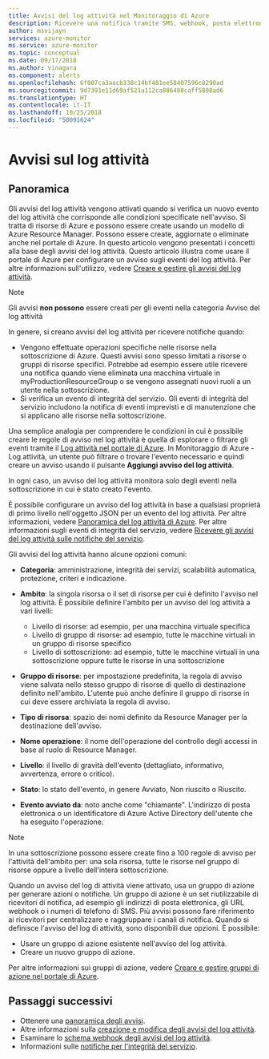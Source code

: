 ```yaml
---
title: Avvisi del log attività nel Monitoraggio di Azure
description: Ricevere una notifica tramite SMS, webhook, posta elettronica e altro quando si verificano determinati eventi nel log attività.
author: msvijayn
services: azure-monitor
ms.service: azure-monitor
ms.topic: conceptual
ms.date: 09/17/2018
ms.author: vinagara
ms.component: alerts
ms.openlocfilehash: 6f007ca3aacb338c14bf481ee58407596c8290ad
ms.sourcegitcommit: 9d7391e11d69af521a112ca886488caff5808ad6
ms.translationtype: HT
ms.contentlocale: it-IT
ms.lasthandoff: 10/25/2018
ms.locfileid: "50091624"
---
```

# <a name="alerts-on-activity-log"></a>Avvisi sul log attività 

## <a name="overview"></a>Panoramica
Gli avvisi del log attività vengono attivati quando si verifica un nuovo evento del log attività che corrisponde alle condizioni specificate nell'avviso. Si tratta di risorse di Azure e possono essere create usando un modello di Azure Resource Manager. Possono essere create, aggiornate o eliminate anche nel portale di Azure. In questo articolo vengono presentati i concetti alla base degli avvisi del log attività. Questo articolo illustra come usare il portale di Azure per configurare un avviso sugli eventi del log attività. Per altre informazioni sull'utilizzo, vedere [Creare e gestire gli avvisi del log attività](alert-activity-log.md).

> [!NOTE]
> Gli avvisi **non possono** essere creati per gli eventi nella categoria Avviso del log attività

In genere, si creano avvisi del log attività per ricevere notifiche quando:

* Vengono effettuate operazioni specifiche nelle risorse nella sottoscrizione di Azure. Questi avvisi sono spesso limitati a risorse o gruppi di risorse specifici. Potrebbe ad esempio essere utile ricevere una notifica quando viene eliminata una macchina virtuale in myProductionResourceGroup o se vengono assegnati nuovi ruoli a un utente nella sottoscrizione.
* Si verifica un evento di integrità del servizio. Gli eventi di integrità del servizio includono la notifica di eventi imprevisti e di manutenzione che si applicano alle risorse nella sottoscrizione.

Una semplice analogia per comprendere le condizioni in cui è possibile creare le regole di avviso nel log attività è quella di esplorare o filtrare gli eventi tramite il [Log attività nel portale di Azure](monitoring-overview-activity-logs.md#query-the-activity-log-in-the-azure-portal). In Monitoraggio di Azure - Log attività, un utente può filtrare o trovare l'evento necessario e quindi creare un avviso usando il pulsante **Aggiungi avviso del log attività**.

In ogni caso, un avviso del log attività monitora solo degli eventi nella sottoscrizione in cui è stato creato l'evento.

È possibile configurare un avviso del log attività in base a qualsiasi proprietà di primo livello nell'oggetto JSON per un evento del log attività. Per altre informazioni, vedere [Panoramica del log attività di Azure](./monitoring-overview-activity-logs.md#categories-in-the-activity-log). Per altre informazioni sugli eventi di integrità del servizio, vedere [Ricevere gli avvisi del log attività sulle notifiche del servizio](./monitoring-activity-log-alerts-on-service-notifications.md). 

Gli avvisi del log attività hanno alcune opzioni comuni:

- **Categoria**: amministrazione, integrità dei servizi, scalabilità automatica, protezione, criteri e indicazione. 
- **Ambito**: la singola risorsa o il set di risorse per cui è definito l'avviso nel log attività. È possibile definire l'ambito per un avviso del log attività a vari livelli:
    - Livello di risorse: ad esempio, per una macchina virtuale specifica
    - Livello di gruppo di risorse: ad esempio, tutte le macchine virtuali in un gruppo di risorse specifico
    - Livello di sottoscrizione: ad esempio, tutte le macchine virtuali in una sottoscrizione oppure tutte le risorse in una sottoscrizione
- **Gruppo di risorse**: per impostazione predefinita, la regola di avviso viene salvata nello stesso gruppo di risorse di quello di destinazione definito nell'ambito. L'utente può anche definire il gruppo di risorse in cui deve essere archiviata la regola di avviso.
- **Tipo di risorsa**: spazio dei nomi definito da Resource Manager per la destinazione dell'avviso.

- **Nome operazione**: il nome dell'operazione del controllo degli accessi in base al ruolo di Resource Manager.
- **Livello**: il livello di gravità dell'evento (dettagliato, informativo, avvertenza, errore o critico).
- **Stato**: lo stato dell'evento, in genere Avviato, Non riuscito o Riuscito.
- **Evento avviato da**: noto anche come "chiamante". L'indirizzo di posta elettronica o un identificatore di Azure Active Directory dell'utente che ha eseguito l'operazione.

> [!NOTE]
> In una sottoscrizione possono essere create fino a 100 regole di avviso per l'attività dell'ambito per: una sola risorsa, tutte le risorse nel gruppo di risorse oppure a livello dell'intera sottoscrizione.

Quando un avviso del log di attività viene attivato, usa un gruppo di azione per generare azioni o notifiche. Un gruppo di azione è un set riutilizzabile di ricevitori di notifica, ad esempio gli indirizzi di posta elettronica, gli URL webhook o i numeri di telefono di SMS. Più avvisi possono fare riferimento ai ricevitori per centralizzare e raggruppare i canali di notifica. Quando si definisce l'avviso del log di attività, sono disponibili due opzioni. È possibile:

* Usare un gruppo di azione esistente nell'avviso del log attività.
* Creare un nuovo gruppo di azione.

Per altre informazioni sui gruppi di azione, vedere [Creare e gestire gruppi di azione nel portale di Azure](monitoring-action-groups.md).


## <a name="next-steps"></a>Passaggi successivi
- Ottenere una [panoramica degli avvisi](monitoring-overview-alerts.md).
- Altre informazioni sulla [creazione e modifica degli avvisi del log attività](alert-activity-log.md).
- Esaminare lo [schema webhook degli avvisi del log attività](monitoring-activity-log-alerts-webhook.md).
- Informazioni sulle [notifiche per l'integrità del servizio](monitoring-service-notifications.md).


